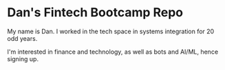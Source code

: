 # Dan's Fintech Bootcamp Repo

My name is Dan. I worked in the tech space in systems integration for 20 odd years.

I'm interested in finance and technology, as well as bots and AI/ML, hence signing up.

